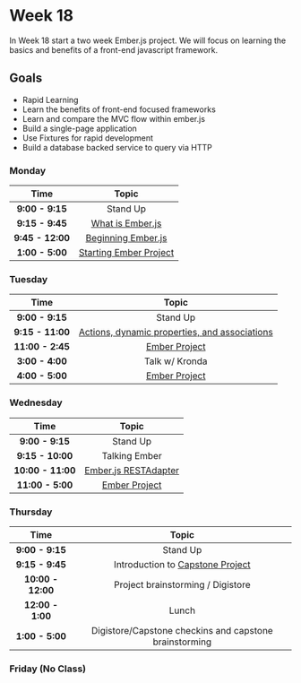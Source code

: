 # Week 18

In Week 18 start a two week Ember.js project. We will focus on learning the basics and benefits of a front-end javascript framework.

## Goals
- Rapid Learning
- Learn the benefits of front-end focused frameworks
- Learn and compare the MVC flow within ember.js
- Build a single-page application
- Use Fixtures for rapid development
- Build a database backed service to query via HTTP

### Monday

| Time             | Topic                                              |
|:----------------:|:--------------------------------------------------:|
| **9:00 - 9:15**  | Stand Up                                           |
| **9:15 - 9:45**  | [What is Ember.js](monday/what-is-ember.js.md)     |
| **9:45 - 12:00** | [Beginning Ember.js](monday/beginning-ember.js.md) |
| **1:00 - 5:00**  | [Starting Ember Project](ember-project.md)         |

### Tuesday

| Time             | Topic                                  |
|:----------------:|:--------------------------------------:|
| **9:00 - 9:15**  | Stand Up                               |
| **9:15 - 11:00**  | [Actions, dynamic properties, and associations](tuesday/more-ember.js.md)                         |
| **11:00 - 2:45**  | [Ember Project](ember-project.md)    |
| **3:00 - 4:00**  | Talk w/ Kronda    |
| **4:00 - 5:00**  | [Ember Project](ember-project.md)    |

### Wednesday

| Time              | Topic                                            |
|:-----------------:|:------------------------------------------------:|
| **9:00 - 9:15**   | Stand Up                                         |
| **9:15 - 10:00**  | Talking Ember                                    |
| **10:00 - 11:00** | [Ember.js RESTAdapter](wednesday/RESTAdapter.md) |
| **11:00 - 5:00**  | [Ember Project](ember-project.md)                |

### Thursday

| Time             | Topic                                                    |
|:----------------:|:--------------------------------------------------------:|
| **9:00 - 9:15**  | Stand Up                                                 |
| **9:15 - 9:45**  | Introduction to [Capstone Project](thursday/capstone.md) |
| **10:00 - 12:00**| Project brainstorming / Digistore                        |
| **12:00 - 1:00** | Lunch                                                    |
| **1:00 - 5:00**  | Digistore/Capstone checkins and capstone brainstorming   |

### Friday (No Class)

